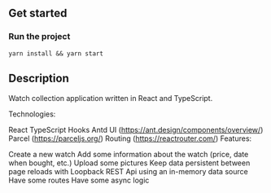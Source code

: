 ## Get started

### Run the project

```shell
yarn install && yarn start
```

## Description

Watch collection application written in React and TypeScript.

Technologies:

React
TypeScript
Hooks
Antd UI (https://ant.design/components/overview/)
Parcel (https://parceljs.org/)
Routing (https://reactrouter.com/)
Features:

Create a new watch
Add some information about the watch (price, date when bought, etc.)
Upload some pictures
Keep data persistent between page reloads
with Loopback REST Api using an in-memory data source
Have some routes
Have some async logic

